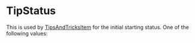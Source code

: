 # TipStatus

This is used by [TipsAndTricksItem](prototype:TipsAndTricksItem) for the initial starting status. One of the following values:

